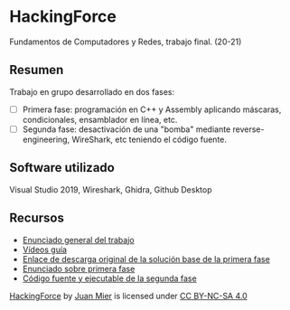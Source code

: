 # HackingForce
Fundamentos de Computadores y Redes, trabajo final. (20-21)

## Resumen
Trabajo en grupo desarrollado en dos fases:
- [ ]  Primera fase: programación en C++ y Assembly aplicando máscaras, condicionales, ensamblador en línea, etc.
- [ ]  Segunda fase: desactivación de una "bomba" mediante reverse-engineering, WireShark, etc teniendo el código fuente.

## Software utilizado
Visual Studio 2019, Wireshark, Ghidra, Github Desktop

## Recursos
- [Enunciado general del trabajo](https://github.com/miermontoto/HackingForce/blob/main/recursos/Instrucciones_Trabajos_2021.pdf)
- [Vídeos guía](https://github.com/miermontoto/HackingForce/tree/main/recursos/V%C3%ADdeos)
- [Enlace de descarga original de la solución base de la primera fase](https://merak.atc.uniovi.es/teamwork/assets/resources/Teamwork.zip)
- [Enunciado sobre primera fase](https://github.com/miermontoto/HackingForce/blob/main/recursos/primeraFase.png)
- [Código fuente y ejecutable de la segunda fase](https://github.com/miermontoto/HackingForce/blob/main/recursos/secondPhase.zip)

<p xmlns:cc="http://creativecommons.org/ns#" xmlns:dct="http://purl.org/dc/terms/"><a property="dct:title" rel="cc:attributionURL" href="https://github.com/miermontoto/HackingForce">HackingForce</a> by <a rel="cc:attributionURL dct:creator" property="cc:attributionName" href="https://github.com/miermontoto/">Juan Mier</a> is licensed under <a href="http://creativecommons.org/licenses/by-nc-sa/4.0/?ref=chooser-v1" target="_blank" rel="license noopener noreferrer" style="display:inline-block;">CC BY-NC-SA 4.0



